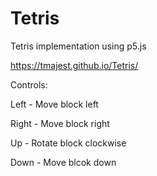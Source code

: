 # Tetris

Tetris implementation using p5.js

https://tmajest.github.io/Tetris/

Controls:

Left  - Move block left

Right - Move block right

Up    - Rotate block clockwise

Down  - Move blcok down
